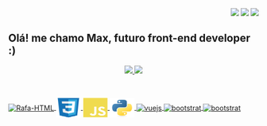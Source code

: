 
<div align="right"> 
  <a href="https://www.instagram.com/maxgabr/" target="_blank"><img src="https://img.shields.io/badge/Instagram-E4405F?style=for-the-badge&logo=instagram&logoColor=white" target="_blank"></a>
  <a href = "mailto:contatorafaballerini@gmail.com"><img src="https://img.shields.io/badge/-Gmail-%23333?style=for-the-badge&logo=gmail&logoColor=white" target="_blank"></a>
  <a href="https://www.linkedin.com/in/rafaella-ballerini-45875016a" target="_blank"><img src="https://img.shields.io/badge/-LinkedIn-%230077B5?style=for-the-badge&logo=linkedin&logoColor=white" target="_blank"></a> 
 
</div>
<h2> Olá! me chamo Max, futuro front-end developer :) </h2>
<div align="center">
  <a href="https://github.com/maaix">
  <img height="150em" src="https://github-readme-stats.vercel.app/api?username=maaix&show_icons=true&theme=nord&include_all_commits=true&count_private=true"/>
  <img height="150em" src="https://github-readme-stats.vercel.app/api/top-langs/?username=maaix&layout=compact&langs_count=7&theme=nord"/>
  
</div>



<div style="display: inline_block"><br>

 ##
 <img align="center" alt="Rafa-HTML" height="40" width="50" src="https://cdn.jsdelivr.net/gh/devicons/devicon/icons/html5/html5-original.svg">
 <img align="center" alt="Rafa-CSS" height="40" width="50" src="https://raw.githubusercontent.com/devicons/devicon/master/icons/css3/css3-original.svg">
 <img align="center" alt="Rafa-Js" height="40" width="50" src="https://raw.githubusercontent.com/devicons/devicon/master/icons/javascript/javascript-plain.svg">
 <img align="center" alt="Rafa-Python" height="40" width="50" src="https://raw.githubusercontent.com/devicons/devicon/master/icons/python/python-original.svg">
 <img align="center" alt="vuejs" height="40" width="50" src="https://cdn.jsdelivr.net/gh/devicons/devicon/icons/vuejs/vuejs-original.svg">
 <img align="center" alt="bootstrat" height="40" width="50" src="https://cdn.jsdelivr.net/gh/devicons/devicon/icons/bootstrap/bootstrap-plain.svg">
 <img align="center" alt="bootstrat" height="40" width="50" src="https://cdn.jsdelivr.net/gh/devicons/devicon/icons/figma/figma-original.svg">



</div>
